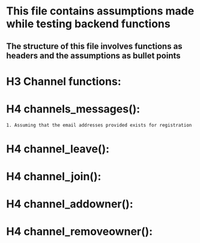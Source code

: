 This file contains assumptions made while testing backend functions
===================================================================
The structure of this file involves functions as headers and the assumptions as bullet points
------------------------------------------------------------------
# H3 Channel functions:

# H4 channels_messages():
    1. Assuming that the email addresses provided exists for registration
# H4 channel_leave():

# H4 channel_join():

# H4 channel_addowner():

# H4 channel_removeowner():